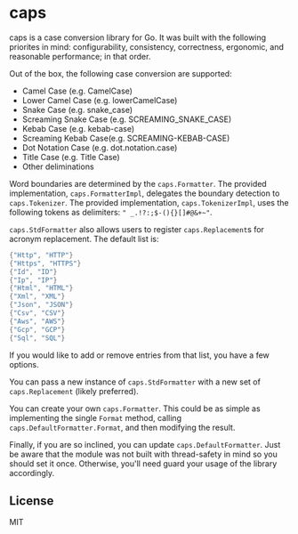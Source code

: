 # caps

caps is a case conversion library for Go. It was built with the following
priorites in mind: configurability, consistency, correctness, ergonomic, and
reasonable performance; in that order.

Out of the box, the following case conversion are supported:

-   Camel Case (e.g. CamelCase)
-   Lower Camel Case (e.g. lowerCamelCase)
-   Snake Case (e.g. snake_case)
-   Screaming Snake Case (e.g. SCREAMING_SNAKE_CASE)
-   Kebab Case (e.g. kebab-case)
-   Screaming Kebab Case(e.g. SCREAMING-KEBAB-CASE)
-   Dot Notation Case (e.g. dot.notation.case)
-   Title Case (e.g. Title Case)
-   Other deliminations

Word boundaries are determined by the `caps.Formatter`. The provided implementation, `caps.FormatterImpl`,
delegates the boundary detection to `caps.Tokenizer`. The provided implementation, `caps.TokenizerImpl`,
uses the following tokens as delimiters: `" _.!?:;$-(){}[]#@&+~"`.

`caps.StdFormatter` also allows users to register `caps.Replacement`s for acronym replacement. The default list is:

```go
{"Http", "HTTP"}
{"Https", "HTTPS"}
{"Id", "ID"}
{"Ip", "IP"}
{"Html", "HTML"}
{"Xml", "XML"}
{"Json", "JSON"}
{"Csv", "CSV"}
{"Aws", "AWS"}
{"Gcp", "GCP"}
{"Sql", "SQL"}
```

If you would like to add or remove entries from that list, you have a few
options.

You can pass a new instance of `caps.StdFormatter` with a new set of
`caps.Replacement` (likely preferred).

You can create your own `caps.Formatter`. This could be as simple as
implementing the single `Format` method, calling `caps.DefaultFormatter.Format`,
and then modifying the result.

Finally, if you are so inclined, you can update `caps.DefaultFormatter`. Just be aware that the
module was not built with thread-safety in mind so you should set it once.
Otherwise, you'll need guard your usage of the library accordingly.

## License

MIT

